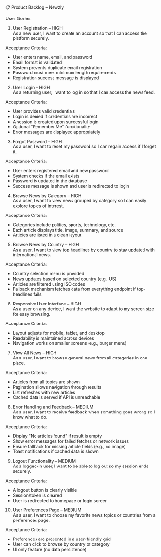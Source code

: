 📋 Product Backlog – Newzly

User Stories

1. User Registration – HIGH  
As a new user, I want to create an account so that I can access the platform securely.

Acceptance Criteria:
- User enters name, email, and password
- Email format is validated
- System prevents duplicate email registration
- Password must meet minimum length requirements
- Registration success message is displayed

2. User Login – HIGH  
As a returning user, I want to log in so that I can access the news feed.

Acceptance Criteria:
- User provides valid credentials
- Login is denied if credentials are incorrect
- A session is created upon successful login
- Optional "Remember Me" functionality
- Error messages are displayed appropriately

3. Forgot Password – HIGH  
As a user, I want to reset my password so I can regain access if I forget it.

Acceptance Criteria:
- User enters registered email and new password
- System checks if the email exists
- Password is updated in the database
- Success message is shown and user is redirected to login

4. Browse News by Category – HIGH  
As a user, I want to view news grouped by category so I can easily explore topics of interest.

Acceptance Criteria:
- Categories include politics, sports, technology, etc.
- Each article displays title, image, summary, and source
- Articles are listed in a clean layout

5. Browse News by Country – HIGH  
As a user, I want to view top headlines by country to stay updated with international news.

Acceptance Criteria:
- Country selection menu is provided
- News updates based on selected country (e.g., US)
- Articles are filtered using ISO codes
- Fallback mechanism fetches data from everything endpoint if top-headlines fails

6. Responsive User Interface – HIGH  
As a user on any device, I want the website to adapt to my screen size for easy browsing.

Acceptance Criteria:
- Layout adjusts for mobile, tablet, and desktop
- Readability is maintained across devices
- Navigation works on smaller screens (e.g., burger menu)

7. View All News – HIGH  
As a user, I want to browse general news from all categories in one place.

Acceptance Criteria:
- Articles from all topics are shown
- Pagination allows navigation through results
- List refreshes with new articles
- Cached data is served if API is unreachable

8. Error Handling and Feedback – MEDIUM  
As a user, I want to receive feedback when something goes wrong so I know what to do.

Acceptance Criteria:
- Display "No articles found" if result is empty
- Show error messages for failed fetches or network issues
- Ensure fallback for missing article fields (e.g., no image)
- Toast notifications if cached data is shown

9. Logout Functionality – MEDIUM  
As a logged-in user, I want to be able to log out so my session ends securely.

Acceptance Criteria:
- A logout button is clearly visible
- Session/token is cleared
- User is redirected to homepage or login screen

10. User Preferences Page – MEDIUM  
As a user, I want to choose my favorite news topics or countries from a preferences page.

Acceptance Criteria:
- Preferences are presented in a user-friendly grid
- User can click to browse by country or category
- UI only feature (no data persistence)
